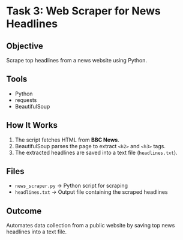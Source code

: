 # Task 3: Web Scraper for News Headlines

## Objective
Scrape top headlines from a news website using Python.

## Tools
- Python
- requests
- BeautifulSoup

## How It Works
1. The script fetches HTML from **BBC News**.
2. BeautifulSoup parses the page to extract `<h2>` and `<h3>` tags.
3. The extracted headlines are saved into a text file (`headlines.txt`).

## Files
- `news_scraper.py` → Python script for scraping
- `headlines.txt` → Output file containing the scraped headlines

## Outcome
Automates data collection from a public website by saving top news headlines into a text file.
